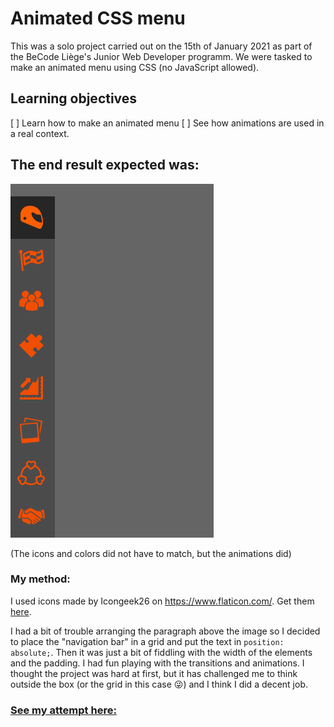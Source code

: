 # Animated CSS menu

This was a solo project carried out on the 15th of January 2021 as part of the BeCode Liège's Junior Web Developer programm. We were tasked to make an animated menu using CSS (no JavaScript allowed).

## Learning objectives

[ ] Learn how to make an animated menu
[ ] See how animations are used in a real context.

## The end result expected was:

![](images/menu.gif)

(The icons and colors did not have to match, but the animations did)

### My method:

I used icons made by Icongeek26 on https://www.flaticon.com/. Get them [here](https://www.flaticon.com/authors/icongeek26).

I had a bit of trouble arranging the paragraph above the image so I decided to place the "navigation bar" in a grid and put the text in ``` position: absolute; ```. Then it was just a bit of fiddling with the width of the elements and the padding. I had fun playing with the transitions and animations. I thought the project was hard at first, but it has challenged me to think outside the box (or the grid in this case :stuck_out_tongue_winking_eye:) and I think I did a decent job.

### [See my attempt here:](https://charlottemoureau.github.io/CSS-animated-menu/)